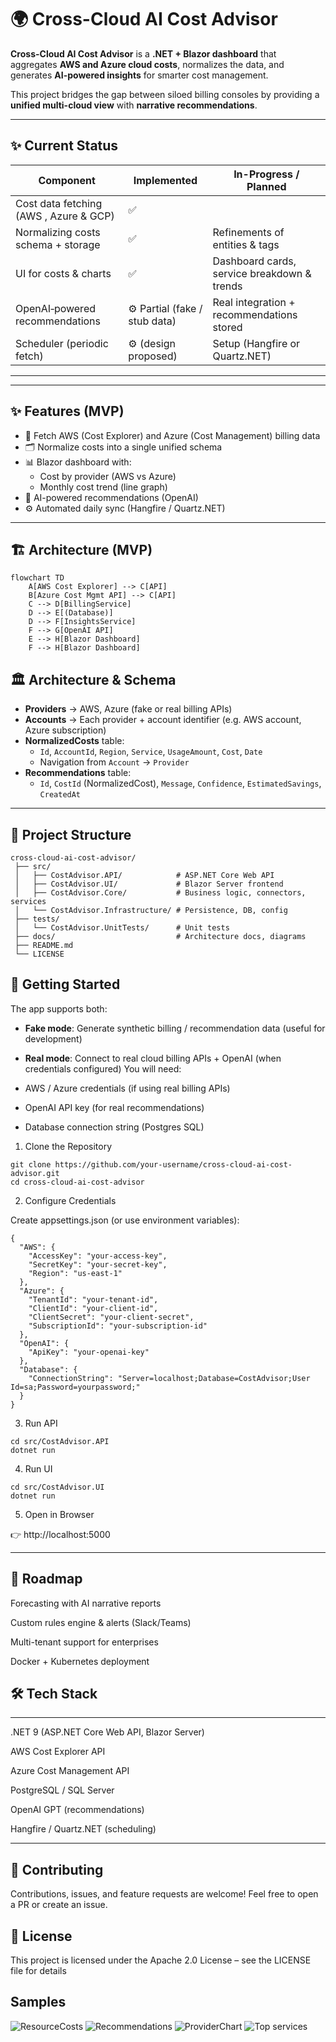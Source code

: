# 🌍 Cross-Cloud AI Cost Advisor

**Cross-Cloud AI Cost Advisor** is a **.NET + Blazor dashboard** that aggregates **AWS and Azure cloud costs**, normalizes the data, and generates **AI-powered insights** for smarter cost management.  

This project bridges the gap between siloed billing consoles by providing a **unified multi-cloud view** with **narrative recommendations**.

---

## ✨ Current Status

| Component | Implemented | In-Progress / Planned |
|---|---|---|
| Cost data fetching (AWS , Azure & GCP) | ✅ | |
| Normalizing costs schema + storage | ✅ | Refinements of entities & tags |
| UI for costs & charts | ✅ | Dashboard cards, service breakdown & trends |
| OpenAI‐powered recommendations | ⚙️ Partial (fake / stub data) | Real integration + recommendations stored |
| Scheduler (periodic fetch) | ⚙️ (design proposed) | Setup (Hangfire or Quartz.NET) |

---

---

## ✨ Features (MVP)

- 🔄 Fetch AWS (Cost Explorer) and Azure (Cost Management) billing data  
- 🗂 Normalize costs into a single unified schema  
- 📊 Blazor dashboard with:  
  - Cost by provider (AWS vs Azure)  
  - Monthly cost trend (line graph)  
- 🤖 AI-powered recommendations (OpenAI)  
- ⚙️ Automated daily sync (Hangfire / Quartz.NET)  

---

## 🏗️ Architecture (MVP)

```mermaid
flowchart TD
    A[AWS Cost Explorer] --> C[API]
    B[Azure Cost Mgmt API] --> C[API]
    C --> D[BillingService]
    D --> E[(Database)]
    D --> F[InsightsService]
    F --> G[OpenAI API]
    E --> H[Blazor Dashboard]
    F --> H[Blazor Dashboard]
```
## 🏛 Architecture & Schema

- **Providers** → AWS, Azure (fake or real billing APIs)  
- **Accounts** → Each provider + account identifier (e.g. AWS account, Azure subscription)  
- **NormalizedCosts** table:  
  - `Id`, `AccountId`, `Region`, `Service`, `UsageAmount`, `Cost`, `Date`  
  - Navigation from `Account` → `Provider`  
- **Recommendations** table:  
  - `Id`, `CostId` (NormalizedCost), `Message`, `Confidence`, `EstimatedSavings`, `CreatedAt`

---
## 📂 Project Structure

```
cross-cloud-ai-cost-advisor/
 ├── src/
 │   ├── CostAdvisor.API/            # ASP.NET Core Web API
 │   ├── CostAdvisor.UI/             # Blazor Server frontend
 │   ├── CostAdvisor.Core/           # Business logic, connectors, services
 │   └── CostAdvisor.Infrastructure/ # Persistence, DB, config
 ├── tests/
 │   └── CostAdvisor.UnitTests/      # Unit tests
 ├── docs/                           # Architecture docs, diagrams
 ├── README.md
 └── LICENSE
```

## 🚀 Getting Started

The app supports both:

- **Fake mode**: Generate synthetic billing / recommendation data (useful for development)  
- **Real mode**: Connect to real cloud billing APIs + OpenAI (when credentials configured)
You will need:

- AWS / Azure credentials (if using real billing APIs)  
- OpenAI API key (for real recommendations)  
- Database connection string (Postgres SQL)

1. Clone the Repository
```
git clone https://github.com/your-username/cross-cloud-ai-cost-advisor.git
cd cross-cloud-ai-cost-advisor
```

2. Configure Credentials

Create appsettings.json (or use environment variables):
```
{
  "AWS": {
    "AccessKey": "your-access-key",
    "SecretKey": "your-secret-key",
    "Region": "us-east-1"
  },
  "Azure": {
    "TenantId": "your-tenant-id",
    "ClientId": "your-client-id",
    "ClientSecret": "your-client-secret",
    "SubscriptionId": "your-subscription-id"
  },
  "OpenAI": {
    "ApiKey": "your-openai-key"
  },
  "Database": {
    "ConnectionString": "Server=localhost;Database=CostAdvisor;User Id=sa;Password=yourpassword;"
  }
}
```
3. Run API
```
cd src/CostAdvisor.API
dotnet run
```

4. Run UI
```
cd src/CostAdvisor.UI
dotnet run
```
5. Open in Browser

👉 http://localhost:5000

---

## 🔄 Roadmap

 Forecasting with AI narrative reports

 Custom rules engine & alerts (Slack/Teams)

 Multi-tenant support for enterprises

 Docker + Kubernetes deployment


## 🛠 Tech Stack

---

.NET 9 (ASP.NET Core Web API, Blazor Server)

AWS Cost Explorer API

Azure Cost Management API

PostgreSQL / SQL Server

OpenAI GPT (recommendations)

Hangfire / Quartz.NET (scheduling)

---

## 🤝 Contributing

Contributions, issues, and feature requests are welcome!
Feel free to open a PR or create an issue.

## 📜 License

This project is licensed under the Apache 2.0 License – see the LICENSE file for details

## Samples


![ResourceCosts](https://github.com/user-attachments/assets/7557f013-ff6d-430f-a80e-16f6d5c381dc)
![Recommendations](https://github.com/user-attachments/assets/511a2590-396b-4cfe-8fab-970cec6ee076)
![ProviderChart](https://github.com/user-attachments/assets/700927f6-f1cd-4e83-9982-79dbb3115d5c)
![Top services](https://github.com/user-attachments/assets/59878223-4a64-4678-8e0e-894f49a46808)

